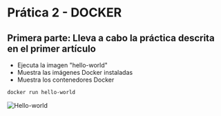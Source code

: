 # Prática 2 - DOCKER

## Primera parte: Lleva a cabo la práctica descrita en el primer artículo
- Ejecuta la imagen "hello-world"
- Muestra las imágenes Docker instaladas
- Muestra los contenedores Docker

```bash
docker run hello-world
```

![Hello-world](dockerinstalado.jpg)






